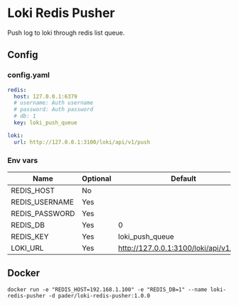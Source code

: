 # Loki Redis Pusher

Push log to loki through redis list queue.

## Config

### config.yaml

```yaml
redis:
  host: 127.0.0.1:6379
  # username: Auth username
  # password: Auth password
  # db: 1
  key: loki_push_queue

loki:
  url: http://127.0.0.1:3100/loki/api/v1/push
```

### Env vars
Name | Optional | Default
-- | -- | --
REDIS_HOST | No
REDIS_USERNAME | Yes
REDIS_PASSWORD | Yes
REDIS_DB | Yes | 0
REDIS_KEY | Yes | loki_push_queue
LOKI_URL | Yes | http://127.0.0.1:3100/loki/api/v1/push

## Docker

```shell
docker run -e "REDIS_HOST=192.168.1.100" -e "REDIS_DB=1" --name loki-redis-pusher -d pader/loki-redis-pusher:1.0.0
```